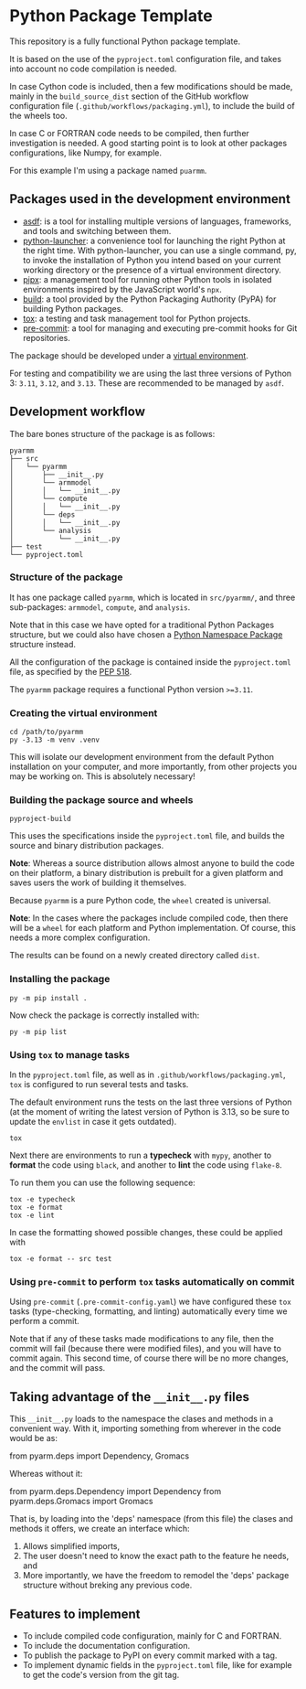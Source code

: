 # Python Package Template

This repository is a fully functional Python package template.

It is based on the use of the `pyproject.toml` configuration file, and takes into account no code compilation is needed.

In case Cython code is included, then a few modifications should be made, mainly in the `build_source_dist` section of the GitHub workflow configuration file (`.github/workflows/packaging.yml`), to include the build of the wheels too.

In case C or FORTRAN code needs to be compiled, then further investigation is needed. A good starting point is to look at other packages configurations, like Numpy, for example.

For this example I'm using a package named `puarmm`.

## Packages used in the development environment

- [asdf](https://github.com/asdf-vm/asdf): is a tool for installing multiple versions of languages, frameworks, and tools and switching between them.
- [python-launcher](https://github.com/brettcannon/python-launcher): a convenience tool for launching the right Python at the right time. With python-launcher, you can use a single command, py, to invoke the installation of Python you intend based on your current working directory or the presence of a virtual environment directory.
- [pipx](https://github.com/pypa/pipx/): a management tool for running other Python tools in isolated environments inspired by the JavaScript world's `npx`.
- [build](https://github.com/pypa/build): a tool provided by the Python Packaging Authority (PyPA) for building Python packages.
- [tox](https://tox.wiki/en/latest/): a testing and task management tool for Python projects.
- [pre-commit](https://pre-commit.com): a tool for managing and executing pre-commit hooks for Git repositories.

The package should be developed under a [virtual environment](https://docs.python.org/3/library/venv.html).

For testing and compatibility we are using the last three versions of Python 3: `3.11`, `3.12`, and `3.13`. These are recommended to be managed by `asdf`.

## Development workflow

The bare bones structure of the package is as follows:

```
pyarmm
├── src
│   └── pyarmm
│       ├── __init__.py
│       └── armmodel
│       │   └── __init__.py
│       └── compute
│       │   └── __init__.py
│       └── deps
│       │   └── __init__.py
│       └── analysis
│           └── __init__.py
├── test
└── pyproject.toml
```

### Structure of the package

It has one package called `pyarmm`, which is located in `src/pyarmm/`, and three sub-packages: `armmodel`, `compute`, and `analysis`.

Note that in this case we have opted for a traditional Python Packages structure, but we could also have chosen a [Python Namespace Package](https://packaging.python.org/en/latest/guides/packaging-namespace-packages/) structure instead.

All the configuration of the package is contained inside the `pyproject.toml` file, as specified by the [PEP 518](https://peps.python.org/pep-0518/).

The `pyarmm` package requires a functional Python version `>=3.11`.

### Creating the virtual environment

``` shell
cd /path/to/pyarmm
py -3.13 -m venv .venv
```

This will isolate our development environment from the default Python installation on your computer, and more importantly, from other projects you may be working on. This is absolutely necessary!

### Building the package source and wheels

``` shell
pyproject-build
```

This uses the specifications inside the `pyproject.toml` file, and builds the source and binary distribution packages.

**Note**: Whereas a source distribution allows almost anyone to build the code on their platform, a binary distribution is prebuilt for a given platform and saves users the work of building it themselves.

Because `pyarmm` is a pure Python code, the `wheel` created is universal.

**Note**: In the cases where the packages include compiled code, then there will be a `wheel` for each platform and Python implementation. Of course, this needs a more complex configuration.

The results can be found on a newly created directory called `dist`.

### Installing the package

``` shell
py -m pip install .
```

Now check the package is correctly installed with:

``` shell
py -m pip list
```

### Using `tox` to manage tasks

In the `pyproject.toml` file, as well as in `.github/workflows/packaging.yml`, `tox` is configured to run several tests and tasks.

The default environment runs the tests on the last three versions of Python (at the moment of writing the latest version of Python is 3.13, so be sure to update the `envlist` in case it gets outdated).

``` shell
tox
```

Next there are environments to run a **typecheck** with `mypy`, another to **format** the code using `black`, and another to **lint** the code using `flake-8`.

To run them you can use the following sequence:

``` shell
tox -e typecheck
tox -e format
tox -e lint
```

In case the formatting showed possible changes, these could be applied with

``` shell
tox -e format -- src test
```

### Using `pre-commit` to perform `tox` tasks automatically on commit

Using `pre-commit` (`.pre-commit-config.yaml`) we have configured these `tox` tasks (type-checking, formatting, and linting) automatically every time we perform a commit.

Note that if any of these tasks made modifications to any file, then the commit will fail (because there were modified files), and you will have to commit again. This second time, of course there will be no more changes, and the commit will pass.

## Taking advantage of the `__init__.py` files

This `__init__.py` loads to the namespace the clases and methods in a convenient way. With it, importing
something from wherever in the code would be as:

from pyarm.deps import Dependency, Gromacs

Whereas without it:

from pyarm.deps.Dependency import Dependency
from pyarm.deps.Gromacs import Gromacs

That is, by loading into the 'deps' namespace (from this file) the clases and methods it offers, we create
an interface which:

1. Allows simplified imports,
2. The user doesn't need to know the exact path to the feature he needs, and
3. More importantly, we have the freedom to remodel the 'deps' package structure
   without breking any previous code.

## Features to implement

- To include compiled code configuration, mainly for C and FORTRAN.
- To include the documentation configuration.
- To publish the package to PyPI on every commit marked with a tag.
- To implement dynamic fields in the `pyproject.toml` file, like for example to get the code's version from the git tag.
